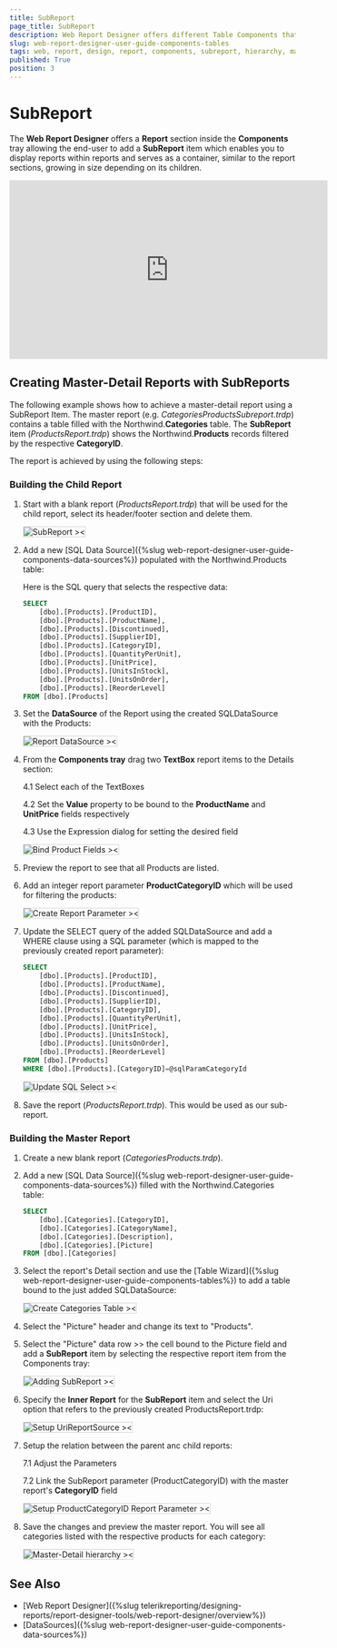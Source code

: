 ```yaml
---
title: SubReport
page_title: SubReport
description: Web Report Designer offers different Table Components that can be used to visualize the data records in the reports.
slug: web-report-designer-user-guide-components-tables
tags: web, report, design, report, components, subreport, hierarchy, master, detail
published: True
position: 3
---
```


<style>
img[alt$="><"] {
  border: 1px solid lightgrey;
}

</style>

# SubReport

The **Web Report Designer** offers a **Report** section inside the **Components** tray allowing the end-user to add a **SubReport** item which enables you to display reports within reports and serves as a container, similar to the report sections, growing in size depending on its children.

<iframe width="560" height="315" src="https://www.youtube.com/embed/TDRZETEWtSk?si=Lgm3HkxytrWh0zTB" title="YouTube video player" frameborder="0" allow="accelerometer; autoplay; clipboard-write; encrypted-media; gyroscope; picture-in-picture; web-share" referrerpolicy="strict-origin-when-cross-origin" allowfullscreen></iframe>

## Creating Master-Detail Reports with SubReports

The following example shows how to achieve a master-detail report using a SubReport Item. The master report (e.g. *CategoriesProductsSubreport.trdp*) contains a table filled with the Northwind.**Categories** table. The **SubReport** item (*ProductsReport.trdp*) shows the Northwind.**Products** records filtered by the respective **CategoryID**.

The report is achieved by using the following steps:

### Building the Child Report

1. Start with a blank report (*ProductsReport.trdp*) that will be used for the child report, select its header/footer section and delete them.

	![SubReport ><](images/wrd-components-subreport-new-report.png)   

2. Add a new [SQL Data Source]({%slug web-report-designer-user-guide-components-data-sources%}) populated with the Northwind.Products table:

	Here is the SQL query that selects the respective data:

	```SQL
	SELECT
		[dbo].[Products].[ProductID], 
		[dbo].[Products].[ProductName], 
		[dbo].[Products].[Discontinued], 
		[dbo].[Products].[SupplierID], 
		[dbo].[Products].[CategoryID], 
		[dbo].[Products].[QuantityPerUnit], 
		[dbo].[Products].[UnitPrice], 
		[dbo].[Products].[UnitsInStock], 
		[dbo].[Products].[UnitsOnOrder], 
		[dbo].[Products].[ReorderLevel]
	FROM [dbo].[Products]
	```

3. Set the **DataSource** of the Report using the created SQLDataSource with the Products:

	![Report DataSource ><](images/wrd-components-subreport-report-data-source.png)    

4. From the **Components tray** drag two **TextBox** report items to the Details section:</br>

	4.1 Select each of the TextBoxes </br>

	4.2 Set the **Value** property to be bound to the **ProductName** and **UnitPrice** fields respectively</br>

	4.3 Use the Expression dialog for setting the desired field</br>

	![Bind Product Fields ><](images/wrd-components-subreport-bind-product-fields.png)     

5. Preview the report to see that all Products are listed.

6. Add an integer report parameter **ProductCategoryID** which will be used for filtering the products:

	![Create Report Parameter ><](images/wrd-components-subreport-create-report-parameter.png)   

7. Update the SELECT query of the added SQLDataSource and add a WHERE clause using a SQL parameter (which is mapped to the previously created report parameter):

	```SQL 
	SELECT
		[dbo].[Products].[ProductID], 
		[dbo].[Products].[ProductName], 
		[dbo].[Products].[Discontinued], 
		[dbo].[Products].[SupplierID], 
		[dbo].[Products].[CategoryID], 
		[dbo].[Products].[QuantityPerUnit], 
		[dbo].[Products].[UnitPrice], 
		[dbo].[Products].[UnitsInStock], 
		[dbo].[Products].[UnitsOnOrder], 
		[dbo].[Products].[ReorderLevel]
	FROM [dbo].[Products]
	WHERE [dbo].[Products].[CategoryID]=@sqlParamCategoryId
	```

	![Update SQL Select ><](images/wrd-components-subreport-update-sql-select.png)    

8. Save the report (*ProductsReport.trdp*). This would be used as our sub-report.

### Building the Master Report

1. Create a new blank report (*CategoriesProducts.trdp*).

2. Add a new [SQL Data Source]({%slug web-report-designer-user-guide-components-data-sources%}) filled with the Northwind.Categories table:

	```SQL
	SELECT
		[dbo].[Categories].[CategoryID], 
		[dbo].[Categories].[CategoryName], 
		[dbo].[Categories].[Description], 
		[dbo].[Categories].[Picture]
	FROM [dbo].[Categories]
	```

3. Select the report's Detail section and use the [Table Wizard]({%slug web-report-designer-user-guide-components-tables%}) to add a table bound to the just added SQLDataSource:

	![Create Categories Table ><](images/wrd-components-subreport-create-categories-table.png)   

4. Select the "Picture" header and change its text to "Products".

5. Select the "Picture" data row >> the cell bound to the Picture field and add a **SubReport** item by selecting the respective report item from the Components tray:

	![Adding SubReport ><](images/wrd-components-subreport-adding-subreport.png)   

6. Specify the **Inner Report** for the **SubReport** item and select the Uri option that refers to the previously created ProductsReport.trdp:

	![Setup UriReportSource ><](images/wrd-components-subreport-urireportsource.png)   

7. Setup the relation between the parent anc child reports:
	
	7.1 Adjust the Parameters

	7.2 Link the SubReport parameter (ProductCategoryID) with the master report's **CategoryID** field

	![Setup ProductCategoryID Report Parameter ><](images/wrd-components-subreport-setup-productcategoryid-report-parameter.png)   

8. Save the changes and preview the master report. You will see all categories listed with the respective products for each category: 

	![Master-Detail hierarchy ><](images/wrd-components-subreport-master-detail-hierarchy.png)    

## See Also

* [Web Report Designer]({%slug telerikreporting/designing-reports/report-designer-tools/web-report-designer/overview%}) 
* [DataSources]({%slug web-report-designer-user-guide-components-data-sources%}) 


